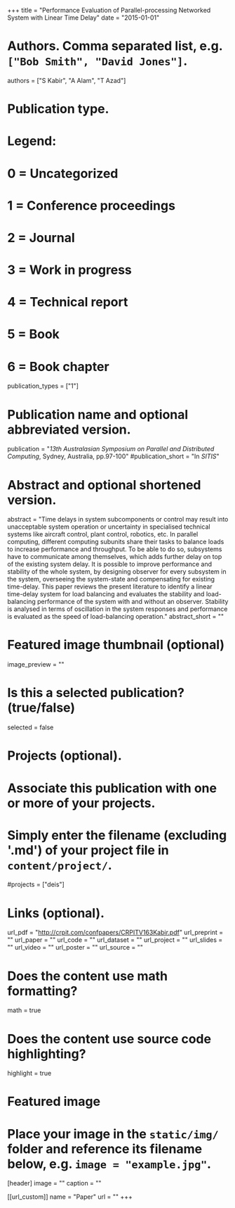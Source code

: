 +++
title = "Performance Evaluation of Parallel-processing Networked System with Linear Time Delay"
date = "2015-01-01"

# Authors. Comma separated list, e.g. `["Bob Smith", "David Jones"]`.
authors = ["S Kabir", "A Alam", "T Azad"]

# Publication type.
# Legend:
# 0 = Uncategorized
# 1 = Conference proceedings
# 2 = Journal
# 3 = Work in progress
# 4 = Technical report
# 5 = Book
# 6 = Book chapter
publication_types = ["1"]

# Publication name and optional abbreviated version.
publication = "*13th Australasian Symposium on Parallel and Distributed Computing*,  Sydney, Australia, pp.97-100"
#publication_short = "In *SITIS*"

# Abstract and optional shortened version.
abstract = "Time delays in system subcomponents or control may result into unacceptable system operation or uncertainty in specialised technical systems like aircraft control, plant control, robotics, etc. In parallel computing, different computing subunits share their tasks to balance loads to increase performance and throughput. To be able to do so, subsystems have to communicate among themselves, which adds further delay on top of the existing system delay. It is possible to improve performance and stability of the whole system, by designing observer for every subsystem in the system, overseeing the system-state and compensating for existing time-delay. This paper reviews the present literature to identify a linear time-delay system for load balancing and evaluates the stability and load-balancing performance of the system with and without an observer. Stability is analysed in terms of oscillation in the system responses and performance is evaluated as the speed of load-balancing operation."
abstract_short = ""

# Featured image thumbnail (optional)
image_preview = ""

# Is this a selected publication? (true/false)
selected = false

# Projects (optional).
#   Associate this publication with one or more of your projects.
#   Simply enter the filename (excluding '.md') of your project file in `content/project/`.
#projects = ["deis"]

# Links (optional).
url_pdf = "http://crpit.com/confpapers/CRPITV163Kabir.pdf"
url_preprint = ""
url_paper = ""
url_code = ""
url_dataset = ""
url_project = ""
url_slides = ""
url_video = ""
url_poster = ""
url_source = ""

# Does the content use math formatting?
math = true

# Does the content use source code highlighting?
highlight = true

# Featured image
# Place your image in the `static/img/` folder and reference its filename below, e.g. `image = "example.jpg"`.
[header]
image = ""
caption = ""

[[url_custom]]
    name = "Paper"
    url = ""
+++
